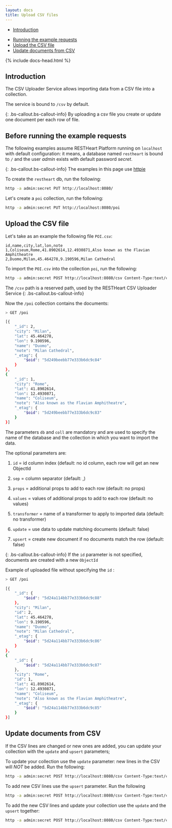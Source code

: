 ```yaml
---
layout: docs
title: Upload CSV files
---
```


<div markdown="1"  class="d-none d-xl-block col-xl-2 order-last bd-toc">

*  [Introduction ](#introduction)
-  [Running the example requests](#running-the-example-requests)
-  [Upload the CSV file](#upload-the-csv-file)
-  [Update documents from CSV](#update-documents-from-csv)

</div>

<div  markdown="1"  class="col-12 col-md-9 col-xl-8 py-md-3 bd-content">

{% include docs-head.html %}

## Introduction

The CSV Uploader Service allows importing data from a CSV file into a collection.

The service is bound to `/csv` by default.

{: .bs-callout.bs-callout-info}
By uploading a csv file you create or update one document per each row of file. 

## Before running the example requests

The following examples assume RESTHeart Platform running on `localhost` with default configuration: it means, a database named `restheart` is bound to `/` and the user *admin* exists with default password *secret*.

{: .bs-callout.bs-callout-info}
The examples in this page use <a href="https://httpie.org" target= "_blank">httpie</a>

To create the `restheart` db, run the following:

```bash
http -a admin:secret PUT http://localhost:8080/
```

Let's create a `poi` collection, run the following:

```bash
http -a admin:secret PUT http://localhost:8080/poi
```
  
## Upload the CSV file

Let's take as an example the following file `POI.csv`:

```
id,name,city,lat,lon,note
1,Coliseum,Rome,41.8902614,12.4930871,Also known as the Flavian Amphitheatre
2,Duomo,Milan,45.464278,9.190596,Milan Cathedral
```
To import the `POI.csv` into the collection `poi`, run the following:

```bash
http -a admin:secret POST http://localhost:8080/csv Content-Type:text/csv db=="restheart" coll=="poi" id=="0" < POI.csv
```

The `/csv` path is a reserved path, used by the RESTHeart CSV Uploader Service 
{: .bs-callout.bs-callout-info}

Now the `/poi` collection contains the documents:

```bash
> GET /poi

[{
    "_id": 2,
    "city": "Milan",
    "lat": 45.464278,
    "lon": 9.190596,
    "name": "Duomo",
    "note": "Milan Cathedral",
    "_etag": {
        "$oid": "5d249beebb77e333b6dc9c84"
    }
},
{
    "_id": 1,
    "city": "Rome",
    "lat": 41.8902614,
    "lon": 12.4930871,
    "name": "Coliseum",
    "note": "Also known as the Flavian Amphitheatre",
    "_etag": {
        "$oid": "5d249beebb77e333b6dc9c83"
    }
}]
```

The parameters `db` and `coll` are mandatory and are used to specify the name of the database and the collection in which you want to import the data.

The optional parameters are:

1.  `id` = id column index (default: no id column, each row will get an new ObjectId

2.  `sep` = column separator (default: ,)

3.  `props` = additional props to add to each row (default: no props)

4.  `values` = values of additional props to add to each row (default: no values)

5.  `transformer` = name of a transformer to apply to imported data (default: no transformer)

6.  `update` = use data to update matching documents (default: false)

7.  `upsert` = create new document if no documents match the row (default: false)

{: .bs-callout.bs-callout-info}
If the `id` parameter is not specified, documents are created with a new `ObjectId`

Example of uploaded file without specifying the `id` :
``` bash
> GET /poi 

[{
    "_id": {
        "$oid": "5d24a114bb77e333b6dc9c88"
    },
    "city": "Milan",
    "id": 2,
    "lat": 45.464278,
    "lon": 9.190596,
    "name": "Duomo",
    "note": "Milan Cathedral",
    "_etag": {
        "$oid": "5d24a114bb77e333b6dc9c86"
    }
},
{
    "_id": {
        "$oid": "5d24a114bb77e333b6dc9c87"
    },
    "city": "Rome",
    "id": 1,
    "lat": 41.8902614,
    "lon": 12.4930871,
    "name": "Coliseum",
    "note": "Also known as the Flavian Amphitheatre",
    "_etag": {
        "$oid": "5d24a114bb77e333b6dc9c85"
    }
}]
```

## Update documents from CSV

If the CSV lines are changed or new ones are added, you can update your collection with the `update` and `upsert` parameters;

To update your collection use the `update` parameter: new lines in the CSV will *NOT* be added. Run the following:

```bash
http -a admin:secret POST http://localhost:8080/csv Content-Type:text/csv db=="restheart" coll=="poi" id=="0" "update"=="true" < POI.csv
```

To add new CSV lines use the `upsert` parameter. Run the following

```bash
http -a admin:secret POST http://localhost:8080/csv Content-Type:text/csv db=="restheart" coll=="poi" id=="0" "upsert"=="true" < POI.csv
```

To add the new CSV lines and update your collection use the `update` and the `upsert` together:

```bash
http -a admin:secret POST http://localhost:8080/csv Content-Type:text/csv db=="restheart" coll=="poi" id=="0" "update"=="true" "upsert"=="true" < POI.csv
```
